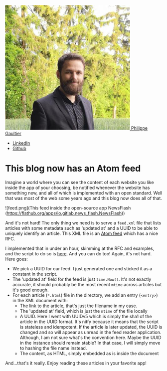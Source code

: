 <!DOCTYPE html>
<html>
<head>
<meta charset="utf-8">
<link rel="shortcut icon" type="image/ico" href="/blog/favicon.ico"/>
<link rel="stylesheet" type="text/css" href="main.css">
<link rel="stylesheet" href="https://unpkg.com/@highlightjs/cdn-assets@11.8.0/styles/default.min.css">
<script src="https://unpkg.com/@highlightjs/cdn-assets@11.8.0/highlight.min.js"></script>
<script src="https://unpkg.com/@highlightjs/cdn-assets@11.8.0/languages/scheme.min.js"></script>
<script>
window.addEventListener("load", (event) => {
  hljs.highlightAll();
});
</script>
</head>
<body>

<div id="banner">
    <a id="name" href="/blog"><img id="me" src="me.jpeg"/> Philippe Gaultier </a>
    <ul>
      <li>
      <a href="https://www.linkedin.com/in/philippegaultier/">LinkedIn</a>
      </li>
      <li>
        <a href="https://github.com/gaultier">Github</a>
      </li>
    </ul>
</div>
<div class="body">

# This blog now has an Atom feed

Imagine a world where you can see the content of each website you like inside the app of your choosing, be notified whenever the website has something new, and all of which is implemented with an open standard. Well that was most of the web some years ago and this blog now does all of that. 


![feed.png](This feed inside the open-source app NewsFlash (https://flathub.org/apps/io.gitlab.news_flash.NewsFlash))

And it's not hard! The only thing we need is to serve a `feed.xml` file that lists articles with some metadata such as 'updated at' and a UUID to be able to uniquely identify an article. This XML file is an [Atom feed](https://datatracker.ietf.org/doc/html/rfc4287) which has a nice RFC.

I implemented that in under an hour, skimming at the RFC and examples, and the script to do so is [here](https://github.com/gaultier/blog/blob/master/feed.go). And you can do too! Again, it's not hard. Here goes:

- We pick a UUID for our feed. I just generated one and sticked it as a constant in the script.
- The 'updated at' field for the feed is just `time.Now()`. It's not exactly accurate, it should probably be the most recent `mtime` across articles but it's good enough.
- For each article (`*.html`) file in the directory, we add an entry (`<entry>`) in the XML document with:
  * The link to the article, that's just the filename in my case.
  * The 'updated at' field, which is just the `mtime` of the file locally
  * A UUID. Here I went with UUIDv5 which is simply the sha1 of the article in the UUID format. It's nitfy because it means that the script is stateless and idempotent. If the article is later updated, the UUID is changed and so will appear as unread in the feed reader application. Although, I am not sure what's the convention here. Maybe the UUID in the instance should remain stable? In that case, I will simply move to hashing the file name instead.
  * The content, as HTML, simply embedded as is inside the document

And...that's it really. Enjoy reading these articles in your favorite app!

</div>
</body>
</html>
